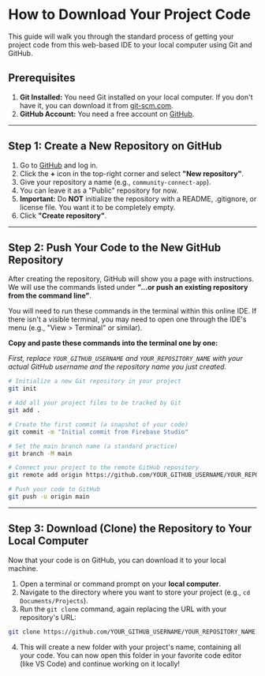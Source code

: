 # How to Download Your Project Code

This guide will walk you through the standard process of getting your project code from this web-based IDE to your local computer using Git and GitHub.

## Prerequisites

1.  **Git Installed:** You need Git installed on your local computer. If you don't have it, you can download it from [git-scm.com](https://git-scm.com/).
2.  **GitHub Account:** You need a free account on [GitHub](https://github.com/).

---

## Step 1: Create a New Repository on GitHub

1.  Go to [GitHub](https://github.com/) and log in.
2.  Click the **+** icon in the top-right corner and select **"New repository"**.
3.  Give your repository a name (e.g., `community-connect-app`).
4.  You can leave it as a "Public" repository for now.
5.  **Important:** Do **NOT** initialize the repository with a README, .gitignore, or license file. You want it to be completely empty.
6.  Click **"Create repository"**.

---

## Step 2: Push Your Code to the New GitHub Repository

After creating the repository, GitHub will show you a page with instructions. We will use the commands listed under **"...or push an existing repository from the command line"**.

You will need to run these commands in the terminal within this online IDE. If there isn't a visible terminal, you may need to open one through the IDE's menu (e.g., "View > Terminal" or similar).

**Copy and paste these commands into the terminal one by one:**

*First, replace `YOUR_GITHUB_USERNAME` and `YOUR_REPOSITORY_NAME` with your actual GitHub username and the repository name you just created.*

```bash
# Initialize a new Git repository in your project
git init

# Add all your project files to be tracked by Git
git add .

# Create the first commit (a snapshot of your code)
git commit -m "Initial commit from Firebase Studio"

# Set the main branch name (a standard practice)
git branch -M main

# Connect your project to the remote GitHub repository
git remote add origin https://github.com/YOUR_GITHUB_USERNAME/YOUR_REPOSITORY_NAME.git

# Push your code to GitHub
git push -u origin main
```

---

## Step 3: Download (Clone) the Repository to Your Local Computer

Now that your code is on GitHub, you can download it to your local machine.

1.  Open a terminal or command prompt on your **local computer**.
2.  Navigate to the directory where you want to store your project (e.g., `cd Documents/Projects`).
3.  Run the `git clone` command, again replacing the URL with your repository's URL:

```bash
git clone https://github.com/YOUR_GITHUB_USERNAME/YOUR_REPOSITORY_NAME.git
```

4.  This will create a new folder with your project's name, containing all your code. You can now open this folder in your favorite code editor (like VS Code) and continue working on it locally!

